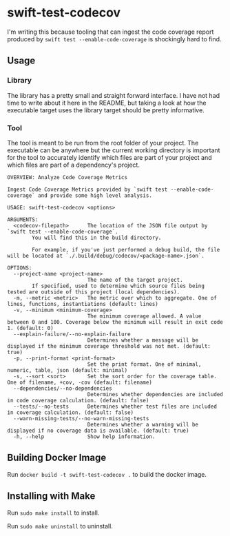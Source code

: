 # swift-test-codecov

I'm writing this because tooling that can ingest the code coverage report produced by `swift test --enable-code-coverage` is shockingly hard to find.

## Usage

### Library

The library has a pretty small and straight forward interface. I have not had time to write about it here in the README, but taking a look at how the executable target uses the library target should be pretty informative.

### Tool

The tool is meant to be run from the root folder of your project. The executable can be anywhere but the current working directory is important for the tool to accurately identify which files are part of your project and which files are part of a dependency's project.

```
OVERVIEW: Analyze Code Coverage Metrics

Ingest Code Coverage Metrics provided by `swift test --enable-code-coverage` and provide some high level analysis.

USAGE: swift-test-codecov <options>

ARGUMENTS:
  <codecov-filepath>      The location of the JSON file output by `swift test --enable-code-coverage`. 
        You will find this in the build directory.

        For example, if you've just performed a debug build, the file will be located at `./.build/debug/codecov/<package-name>.json`.

OPTIONS:
  --project-name <project-name>
                          The name of the target project. 
        If specified, used to determine which source files being tested are outside of this project (local dependencies).
  -m, --metric <metric>   The metric over which to aggregate. One of lines, functions, instantiations (default: lines)
  -v, --minimum <minimum-coverage>
                          The minimum coverage allowed. A value between 0 and 100. Coverage below the minimum will result in exit code 1. (default: 0)
  --explain-failure/--no-explain-failure
                          Determines whether a message will be displayed if the minimum coverage threshold was not met. (default: true)
  -p, --print-format <print-format>
                          Set the print format. One of minimal, numeric, table, json (default: minimal)
  -s, --sort <sort>       Set the sort order for the coverage table. One of filename, +cov, -cov (default: filename)
  --dependencies/--no-dependencies
                          Determines whether dependencies are included in code coverage calculation. (default: false)
  --tests/--no-tests      Determines whether test files are included in coverage calculation. (default: false)
  --warn-missing-tests/--no-warn-missing-tests
                          Determines whether a warning will be displayed if no coverage data is available. (default: true)
  -h, --help              Show help information.
```

## Building Docker Image
Run `docker build -t swift-test-codecov .` to build the docker image.

## Installing with Make

Run `sudo make install` to install.

Run `sudo make uninstall` to uninstall.
